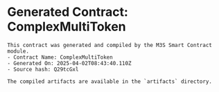 # Generated Contract: ComplexMultiToken

    This contract was generated and compiled by the M3S Smart Contract module.
    - Contract Name: ComplexMultiToken
    - Generated On: 2025-04-02T08:43:40.110Z
    - Source hash: Q29tcGxl

    The compiled artifacts are available in the `artifacts` directory.
    